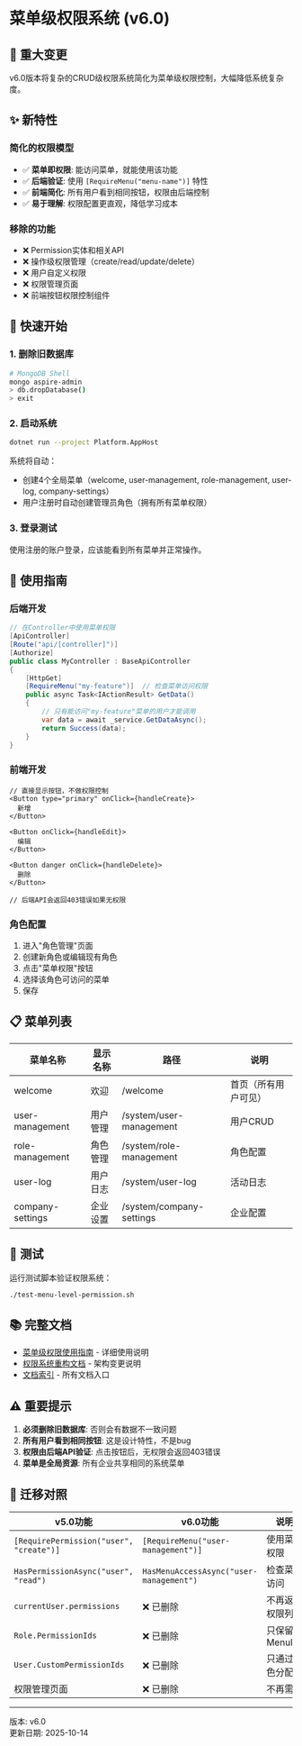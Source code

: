 # 菜单级权限系统 (v6.0)

## 🎯 重大变更

v6.0版本将复杂的CRUD级权限系统简化为菜单级权限控制，大幅降低系统复杂度。

## ✨ 新特性

### 简化的权限模型

- ✅ **菜单即权限**: 能访问菜单，就能使用该功能
- ✅ **后端验证**: 使用 `[RequireMenu("menu-name")]` 特性
- ✅ **前端简化**: 所有用户看到相同按钮，权限由后端控制
- ✅ **易于理解**: 权限配置更直观，降低学习成本

### 移除的功能

- ❌ Permission实体和相关API
- ❌ 操作级权限管理（create/read/update/delete）
- ❌ 用户自定义权限
- ❌ 权限管理页面
- ❌ 前端按钮权限控制组件

## 🚀 快速开始

### 1. 删除旧数据库

```bash
# MongoDB Shell
mongo aspire-admin
> db.dropDatabase()
> exit
```

### 2. 启动系统

```bash
dotnet run --project Platform.AppHost
```

系统将自动：
- 创建4个全局菜单（welcome, user-management, role-management, user-log, company-settings）
- 用户注册时自动创建管理员角色（拥有所有菜单权限）

### 3. 登录测试

使用注册的账户登录，应该能看到所有菜单并正常操作。

## 📖 使用指南

### 后端开发

```csharp
// 在Controller中使用菜单权限
[ApiController]
[Route("api/[controller]")]
[Authorize]
public class MyController : BaseApiController
{
    [HttpGet]
    [RequireMenu("my-feature")]  // 检查菜单访问权限
    public async Task<IActionResult> GetData()
    {
        // 只有能访问"my-feature"菜单的用户才能调用
        var data = await _service.GetDataAsync();
        return Success(data);
    }
}
```

### 前端开发

```tsx
// 直接显示按钮，不做权限控制
<Button type="primary" onClick={handleCreate}>
  新增
</Button>

<Button onClick={handleEdit}>
  编辑
</Button>

<Button danger onClick={handleDelete}>
  删除
</Button>

// 后端API会返回403错误如果无权限
```

### 角色配置

1. 进入"角色管理"页面
2. 创建新角色或编辑现有角色
3. 点击"菜单权限"按钮
4. 选择该角色可访问的菜单
5. 保存

## 📋 菜单列表

| 菜单名称 | 显示名称 | 路径 | 说明 |
|---------|---------|------|------|
| welcome | 欢迎 | /welcome | 首页（所有用户可见） |
| user-management | 用户管理 | /system/user-management | 用户CRUD |
| role-management | 角色管理 | /system/role-management | 角色配置 |
| user-log | 用户日志 | /system/user-log | 活动日志 |
| company-settings | 企业设置 | /system/company-settings | 企业配置 |

## 🧪 测试

运行测试脚本验证权限系统：

```bash
./test-menu-level-permission.sh
```

## 📚 完整文档

- [菜单级权限使用指南](docs/features/MENU-LEVEL-PERMISSION-GUIDE.md) - 详细使用说明
- [权限系统重构文档](docs/refactoring/MENU-LEVEL-PERMISSION-REFACTORING.md) - 架构变更说明
- [文档索引](docs/INDEX.md) - 所有文档入口

## ⚠️ 重要提示

1. **必须删除旧数据库**: 否则会有数据不一致问题
2. **所有用户看到相同按钮**: 这是设计特性，不是bug
3. **权限由后端API验证**: 点击按钮后，无权限会返回403错误
4. **菜单是全局资源**: 所有企业共享相同的系统菜单

## 🎯 迁移对照

| v5.0功能 | v6.0功能 | 说明 |
|----------|----------|------|
| `[RequirePermission("user", "create")]` | `[RequireMenu("user-management")]` | 使用菜单权限 |
| `HasPermissionAsync("user", "read")` | `HasMenuAccessAsync("user-management")` | 检查菜单访问 |
| `currentUser.permissions` | ❌ 已删除 | 不再返回权限列表 |
| `Role.PermissionIds` | ❌ 已删除 | 只保留MenuIds |
| `User.CustomPermissionIds` | ❌ 已删除 | 只通过角色分配 |
| 权限管理页面 | ❌ 已删除 | 不再需要 |

---

版本: v6.0  
更新日期: 2025-10-14

